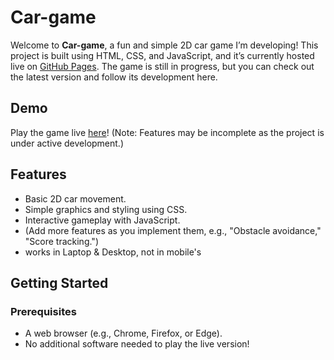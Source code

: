 # Car-game

Welcome to **Car-game**, a fun and simple 2D car game I’m developing! This project is built using HTML, CSS, and JavaScript, and it’s currently hosted live on [GitHub Pages](https://aashish-kumar77.github.io/Car-game/). The game is still in progress, but you can check out the latest version and follow its development here.

## Demo
Play the game live [here](https://aashish-kumar77.github.io/Car-game/)! (Note: Features may be incomplete as the project is under active development.)

## Features
- Basic 2D car movement.
- Simple graphics and styling using CSS.
- Interactive gameplay with JavaScript.
- (Add more features as you implement them, e.g., "Obstacle avoidance," "Score tracking.")
- works in Laptop & Desktop, not in mobile's

## Getting Started

### Prerequisites
- A web browser (e.g., Chrome, Firefox, or Edge).
- No additional software needed to play the live version!

